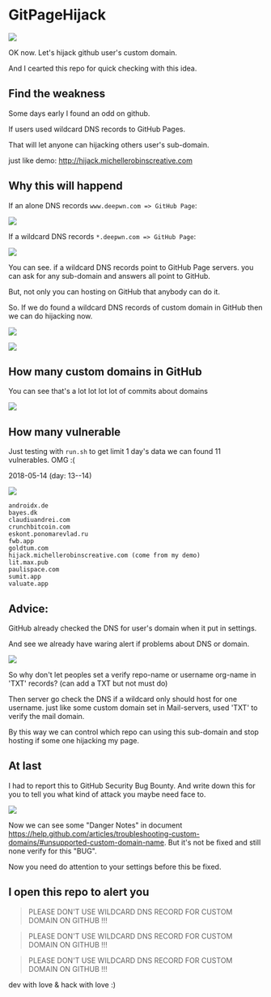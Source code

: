 # GitPageHijack

![](GitHub.png)

OK now. Let's hijack github user's custom domain.

And I cearted this repo for quick checking with this idea.

## Find the weakness

Some days early I found an odd on github.

If users used wildcard DNS records to GitHub Pages.

That will let anyone can hijacking others user's sub-domain.

just like demo: <http://hijack.michellerobinscreative.com>

## Why this will happend

If an alone DNS records `www.deepwn.com => GitHub Page`:

![](DNS_1.png)

If a wildcard DNS records `*.deepwn.com => GitHub Page`:

![](DNS_2.png)

You can see. if a wildcard DNS records point to GitHub Page servers. you can ask for any sub-domain and answers all point to GitHub.

But, not only you can hosting on GitHub that anybody can do it.

So. If we do found a wildcard DNS records of custom domain in GitHub then we can do hijacking now.

![](20180511103814.png)

![](20180511122730.png)

## How many custom domains in GitHub

You can see that's a lot lot lot lot of commits about domains

![](20180515121509.png)

## How many vulnerable

Just testing with `run.sh` to get limit 1 day's data we can found 11 vulnerables. OMG :(

2018-05-14 (day: 13--14)

![](20180516161559.png)

```
androidx.de
bayes.dk
claudiuandrei.com
crunchbitcoin.com
eskont.ponomarevlad.ru
fwb.app
goldtum.com
hijack.michellerobinscreative.com (come from my demo)
lit.max.pub
paulispace.com
sumit.app
valuate.app
```

## Advice:

GitHub already checked the DNS for user's domain when it put in settings.

And see we already have waring alert if problems about DNS or domain.

![](20180515132343.png)

So why don't let peoples set a verify repo-name or username org-name in 'TXT' records? (can add a TXT but not must do)

Then server go check the DNS if a wildcard only should host for one username. just like some custom domain set in Mail-servers, used 'TXT' to verify the mail domain.

By this way we can control which repo can using this sub-domain and stop hosting if some one hijacking my page.

## At last

I had to report this to GitHub Security Bug Bounty. And write down this for you to tell you what kind of attack you maybe need face to.

![](20180515130556.png)

Now we can see some "Danger Notes" in document <https://help.github.com/articles/troubleshooting-custom-domains/#unsupported-custom-domain-name>. But it's not be fixed and still none verify for this "BUG".

Now you need do attention to your settings before this be fixed.

## I open this repo to alert you

> PLEASE DON'T USE WILDCARD DNS RECORD FOR CUSTOM DOMAIN ON GITHUB !!!

> PLEASE DON'T USE WILDCARD DNS RECORD FOR CUSTOM DOMAIN ON GITHUB !!!

> PLEASE DON'T USE WILDCARD DNS RECORD FOR CUSTOM DOMAIN ON GITHUB !!!

dev with love & hack with love :)
